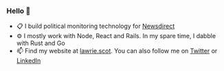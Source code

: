 ### Hello 👋

- 📋 I build political monitoring technology for [Newsdirect](https://news.direct/)
- ⚙️ I mostly work with Node, React and Rails. In my spare time, I dabble with Rust and Go
- 📫 Find my website at [lawrie.scot](https://lawrie.scot/). You can also follow me on [Twitter](https://twitter.com/lawrie_sm) or [LinkedIn](https://www.linkedin.com/in/lawrie-sm/)
